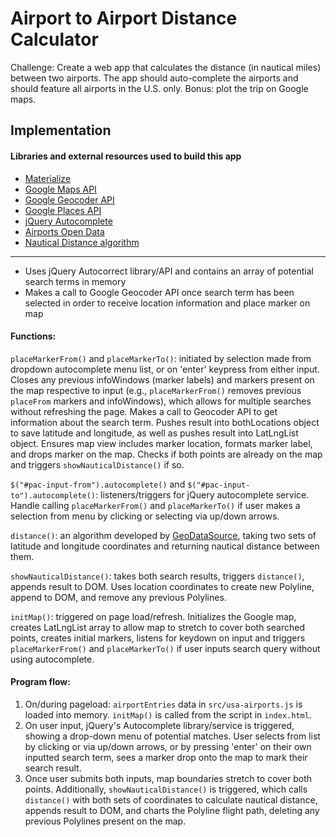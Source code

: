 # Airport to Airport Distance Calculator
Challenge: Create a web app that calculates the distance (in nautical miles) between two airports. The app should auto-complete the airports and should feature all airports in the U.S. only. Bonus: plot the trip on Google maps.

## Implementation

#### Libraries and external resources used to build this app
* [Materialize](http://materializecss.com/)
* [Google Maps API](https://developers.google.com/maps/)
* [Google Geocoder API](https://developers.google.com/maps/documentation/geocoding/start)
* [Google Places API](https://developers.google.com/places/)
* [jQuery Autocomplete](https://jqueryui.com/autocomplete/)
* [Airports Open Data](http://ourairports.com/data/)
* [Nautical Distance algorithm](http://www.geodatasource.com/developers/javascript)

<hr>

* Uses jQuery Autocorrect library/API and contains an array of potential search terms in memory
* Makes a call to Google Geocoder API once search term has been selected in order to receive location information and place marker on map

#### Functions:

`placeMarkerFrom()` and `placeMarkerTo()`: initiated by selection made from dropdown autocomplete menu list, or on 'enter' keypress from either input. Closes any previous infoWindows (marker labels) and markers present on the map respective to input (e.g., `placeMarkerFrom()` removes previous `placeFrom` markers and infoWindows), which allows for multiple searches without refreshing the page. Makes a call to Geocoder API to get information about the search term. Pushes result into bothLocations object to save latitude and longitude, as well as pushes result into LatLngList object. Ensures map view includes marker location, formats marker label, and drops marker on the map. Checks if both points are already on the map and triggers `showNauticalDistance()` if so.

`$("#pac-input-from").autocomplete()` and `$("#pac-input-to").autocomplete()`: listeners/triggers for jQuery autocomplete service. Handle calling `placeMarkerFrom()` and `placeMarkerTo()` if user makes a selection from menu by clicking or selecting via up/down arrows.

`distance()`: an algorithm developed by [GeoDataSource](http://www.geodatasource.com/developers/javascript), taking two sets of latitude and longitude coordinates and returning nautical distance between them.

`showNauticalDistance()`: takes both search results, triggers `distance()`, appends result to DOM. Uses location coordinates to create new Polyline, append to DOM, and remove any previous Polylines.

`initMap()`: triggered on page load/refresh. Initializes the Google map, creates LatLngList array to allow map to stretch to cover both searched points, creates initial markers, listens for keydown on input and triggers `placeMarkerFrom()` and `placeMarkerTo()` if user inputs search query without using autocomplete.


#### Program flow:

1. On/during pageload: `airportEntries` data in `src/usa-airports.js` is loaded into memory. `initMap()` is called from the script in `index.html`.
2. On user input, jQuery's Autocomplete library/service is triggered, showing a drop-down menu of potential matches. User selects from list by clicking or via up/down arrows, or by pressing 'enter' on their own inputted search term, sees a marker drop onto the map to mark their search result.
3. Once user submits both inputs, map boundaries stretch to cover both points. Additionally, `showNauticalDistance()` is triggered, which calls `distance()` with both sets of coordinates to calculate nautical distance, appends result to DOM, and charts the Polyline flight path, deleting any previous Polylines present on the map.
